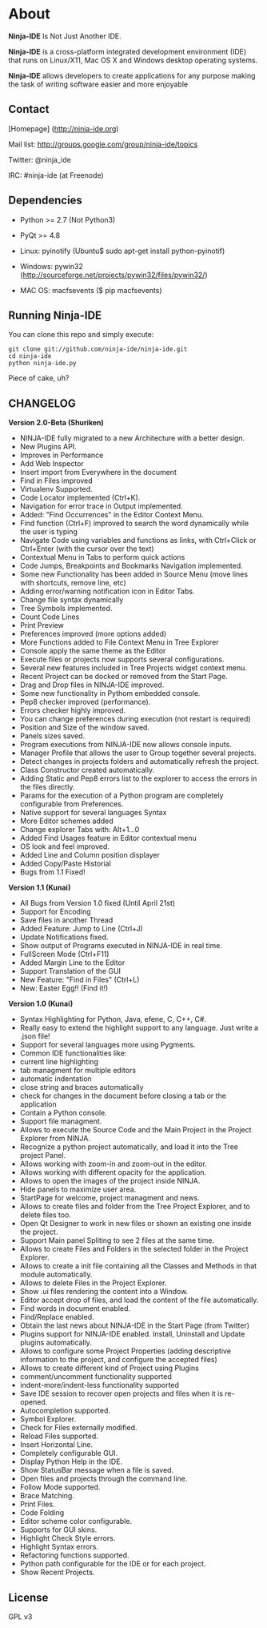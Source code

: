 About
=====

**Ninja-IDE** Is Not Just Another IDE.

**Ninja-IDE** is a cross-platform integrated development environment (IDE) that runs on Linux/X11, Mac OS X and Windows desktop operating systems.

**Ninja-IDE** allows developers to create applications for any purpose making the task of writing software easier and more enjoyable


Contact
-------

[Homepage] (http://ninja-ide.org)

Mail list: http://groups.google.com/group/ninja-ide/topics

Twitter: @ninja\_ide

IRC: #ninja-ide (at Freenode)


Dependencies
------------

* Python >= 2.7 (Not Python3)
* PyQt >= 4.8

* Linux: pyinotify (Ubuntu$ sudo apt-get install python-pyinotif)
* Windows: pywin32 (http://sourceforge.net/projects/pywin32/files/pywin32/)
* MAC OS: macfsevents ($ pip macfsevents)


Running Ninja-IDE
-----------------

You can clone this repo and simply execute:

    git clone git://github.com/ninja-ide/ninja-ide.git
    cd ninja-ide
    python ninja-ide.py

Piece of cake, uh?

CHANGELOG
---------


**Version 2.0-Beta (Shuriken)**

* NINJA-IDE fully migrated to a new Architecture with a better design.
* New Plugins API.
* Improves in Performance
* Add Web Inspector
* Insert import from Everywhere in the document
* Find in Files improved
* Virtualenv Supported.
* Code Locator implemented (Ctrl+K).
* Navigation for error trace in Output implemented.
* Added: "Find Occurrences" in the Editor Context Menu.
* Find function (Ctrl+F) improved to search the word dynamically while the user is typing
* Navigate Code using variables and functions as links, with Ctrl+Click or Ctrl+Enter (with the cursor over the text)
* Contextual Menu in Tabs to perform quick actions
* Code Jumps, Breakpoints and Bookmarks Navigation implemented.
* Some new Functionality has been added in Source Menu (move lines with shortcuts, remove line, etc)
* Adding error/warning notification icon in Editor Tabs.
* Change file syntax dynamically
* Tree Symbols implemented.
* Count Code Lines
* Print Preview
* Preferences improved (more options added)
* More Functions added to File Context Menu in Tree Explorer
* Console apply the same theme as the Editor
* Execute files or projects now supports several configurations.
* Several new features included in Tree Projects widget context menu.
* Recent Project can be docked or removed from the Start Page.
* Drag and Drop files in NINJA-IDE improved.
* Some new functionality in Pythom embedded console.
* Pep8 checker improved (performance).
* Errors checker highly improved.
* You can change preferences during execution (not restart is required)
* Position and Size of the window saved.
* Panels sizes saved.
* Program executions from NINJA-IDE now allows console inputs.
* Manager Profile that allows the user to Group together several projects.
* Detect changes in projects folders and automatically refresh the project.
* Class Constructor created automatically.
* Adding Static and Pep8 errors list to the explorer to access the errors in the files directly.
* Params for the execution of a Python program are completely configurable from Preferences.
* Native support for several languages Syntax
* More Editor schemes added
* Change explorer Tabs with: Alt+1...0
* Added Find Usages feature in Editor contextual menu
* OS look and feel improved.
* Added Line and Column position displayer
* Added Copy/Paste Historial
* Bugs from 1.1 Fixed!


**Version 1.1 (Kunai)**

* All Bugs from Version 1.0 fixed (Until April 21st)
* Support for Encoding
* Save files in another Thread
* Added Feature: Jump to Line (Ctrl+J)
* Update Notifications fixed.
* Show output of Programs executed in NINJA-IDE in real time.
* FullScreen Mode (Ctrl+F11)
* Added Margin Line to the Editor
* Support Translation of the GUI
* New Feature: "Find in Files" (Ctrl+L)
* New: Easter Egg!! (Find it!)


**Version 1.0 (Kunai)**

* Syntax Highlighting for Python, Java, efene, C, C++, C#.
* Really easy to extend the highlight support to any language. Just write a .json file!
* Support for several languages more using Pygments.
* Common IDE functionalities like:
* current line highlighting
* tab managment for multiple editors
* automatic indentation
* close string and braces automatically
* check for changes in the document before closing a tab or the application
* Contain a Python console.
* Support file managment.
* Allows to execute the Source Code and the Main Project in the Project Explorer from NINJA.
* Recognize a python project automatically, and load it into the Tree project Panel.
* Allows working with zoom-in and zoom-out in the editor.
* Allows working with different opacity for the application.
* Allows to open the images of the project inside NINJA.
* Hide panels to maximize user area.
* StartPage for welcome, project managment and news.
* Allows to create files and folder from the Tree Project Explorer, and to delete files too.
* Open Qt Designer to work in new files or shown an existing one inside the project.
* Support Main panel Spliting to see 2 files at the same time.
* Allows to create Files and Folders in the selected folder in the Project Explorer.
* Allows to create a init file containing all the Classes and Methods in that module automatically.
* Allows to delete Files in the Project Explorer.
* Show .ui files rendering the content into a Window.
* Editor accept drop of files, and load the content of the file automatically.
* Find words in document enabled.
* Find/Replace enabled.
* Obtain the last news about NINJA-IDE in the Start Page (from Twitter)
* Plugins support for NINJA-IDE enabled. Install, Uninstall and Update
plugins automatically.
* Allows to configure some Project Properties (adding descriptive information to the project, and configure the accepted files)
* Allows to create different kind of Project using Plugins 
* comment/uncomment functionality supported
* indent-more/indent-less functionality supported
* Save IDE session to recover open projects and files when it is re-opened.
* Autocompletion supported.
* Symbol Explorer.
* Check for Files externally modified.
* Reload Files supported.
* Insert Horizontal Line.
* Completely configurable GUI.
* Display Python Help in the IDE.
* Show StatusBar message when a file is saved.
* Open files and projects through the command line.
* Follow Mode supported.
* Brace Matching.
* Print Files.
* Code Folding
* Editor scheme color configurable.
* Supports for GUI skins.
* Highlight Check Style errors.
* Highlight Syntax errors.
* Refactoring functions supported.
* Python path configurable for the IDE or for each project.
* Show Recent Projects.


License
-------

GPL v3

